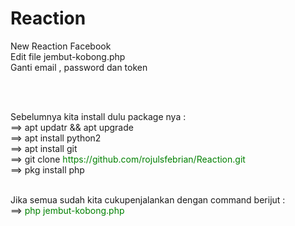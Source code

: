 # Reaction
New Reaction Facebook
<br>Edit file jembut-kobong.php
<br>Ganti email , password dan token 

<p>
  <p>
    <br>
Sebelumnya kita install dulu package nya :
<br>==> apt updatr && apt upgrade
<br>==> apt install python2
<br>==> apt install git
<br>==> git clone <font color="green">https://github.com/rojulsfebrian/Reaction.git</font>
<br>==> pkg install php
<p>
  <br>
Jika semua sudah kita cukupenjalankan dengan command berijut :
<br>==> <font color="green">php jembut-kobong.php</font>
